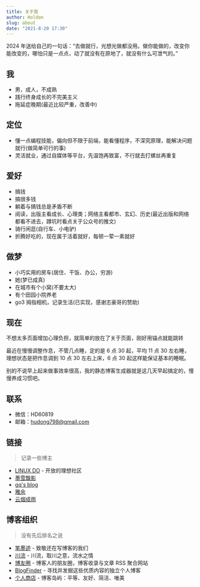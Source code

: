 ```yaml
---
title: 关于我
author: Holdon
slug: about
date: "2021-8-20 17:30"
---
```


2024 年送给自己的一句话：“去做就行，光想光做都没用。做你能做的，改变你能改变的，哪怕只是一点点，动了就没有在原地了，就没有什么可泄气的。”

## 我

- 男，成人，不成熟
- 践行终身成长的不完美主义
- 拖延症晚期(最近比较严重，改善中)

## 定位

- 懂一点编程技能，偏向但不限于前端，能看懂程序，不深究原理，能解决问题就行(做简单可行的事)
- 灵活就业，通过自媒体等平台，先温饱再致富，不行就去打螺丝再重复

## 爱好

- 搞钱
- 搞很多钱
- 躺着与搞钱总是矛盾不断
- 阅读，出版主看成长、心理类；网络主看都市、玄幻、历史(最近出版和网络都看不进去，蹲坑时看点关于公众号的推文)
- 骑行闲逛(自行车、小电驴)
- 折腾好吃的，现在属于活着就好，每顿一荤一素就好

## 做梦

- 小巧实用的房车(居住、干饭、办公，穷游)
- 她(梦已成真)
- 在城市有个小窝(不要太大)
- 有个田园小院养老
- go3 拇指相机，记录生活(已实现，感谢志豪哥的赞助)

## <span id="now">现在</span>

不想太多页面增加心理负担，就简单的放在了关于页面，刚好用锚点就能跳转

最近在慢慢调整作息，不管几点睡，定的是 6 点 30 起，平均 11 点 30 左右睡，理想状态是把作息调到 10 点 30 左右上床，6 点 30 起这样能保证基本的睡眠。

别的不说早上起来做事效率很高，我的静态博客生成器就是这几天早起搞定的，慢慢养成习惯吧。

## 联系

- 微信：HD60819
- 邮箱：hudong798@gmail.com

## 链接

> 记录一些博主

- [LINUX DO](https://linux.do/) - 开放的理想社区
- [墨雪飘影](https://blog.shikangsi.cn)
- [gq's blog](https://zgq.ink)
- [雅余](https://yayu.net/)
- [云烟成雨](https://shiyu.dev/)

## 博客组织

> 没有先后排名之说

- [笔墨迹](https://blogscn.fun/) - 致敬还在写博客的我们
- [川流](chuanliu.org) - 川流，取川之意，流水之情
- [博友圈](https://www.boyouquan.com/home) - 博客人的朋友圈，博客收录与文章 RSS 聚合网站
- [BlogFinder](https://bf.zzxworld.com/) - 寻找并发掘这些优质内容的独立个人博客
- [个人商店](https://storeweb.cn/) - 博客岛屿：平等、友好、简洁、唯美
